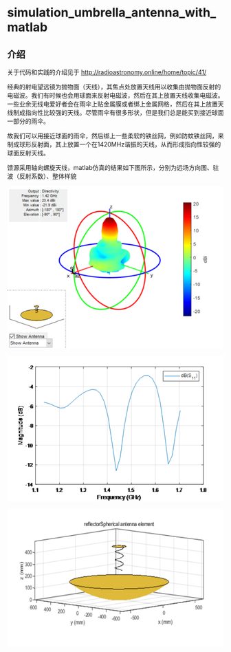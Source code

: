 # simulation_umbrella_antenna_with_matlab

## 介绍

关于代码和实践的介绍见于
http://radioastronomy.online/home/topic/41/

经典的射电望远镜为抛物面（天线），其焦点处放置天线用以收集由抛物面反射的电磁波。我们有时候也会用球面来反射电磁波，然后在其上放置天线收集电磁波。一些业余无线电爱好者会在雨伞上贴金属膜或者绑上金属网格，然后在其上放置天线制成指向性比较强的天线。尽管雨伞有很多形状，但是我们总是能买到接近球面一部分的雨伞。

故我们可以用接近球面的雨伞，然后绑上一些柔软的铁丝网，例如防蚊铁丝网，来制成球形反射面，其上放置一个在1420MHz谐振的天线，从而形成指向性较强的球面反射天线。

馈源采用轴向螺旋天线，matlab仿真的结果如下图所示，分别为远场方向图、驻波（反射系数）、整体样貌

![远场方向图](./graphs/pattern.png "远场方向图")


![驻波](./graphs/s11.png "驻波")

![整体样貌](./graphs/system.png "整体样貌")